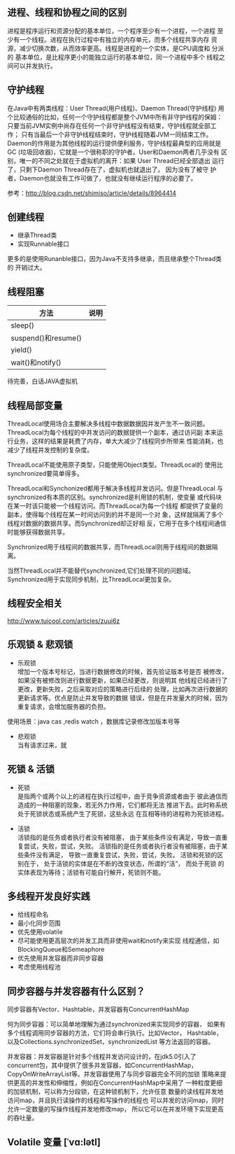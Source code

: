 
## 进程、线程和协程之间的区别

进程是程序运行和资源分配的基本单位，一个程序至少有一个进程，一个进程
至少有一个线程。进程在执行过程中有独立的内存单元，而多个线程共享内存
资源，减少切换次数，从而效率更高。线程是进程的一个实体，是CPU调度和
分派的 基本单位，是比程序更小的能独立运行的基本单位，同一个进程中多个
线程之间可以并发执行。

## 守护线程

在Java中有两类线程：User Thread(用户线程)、Daemon Thread(守护线程) 
用个比较通俗的比如，任何一个守护线程都是整个JVM中所有非守护线程的保姆：
只要当前JVM实例中尚存在任何一个非守护线程没有结束，守护线程就全部工作；
只有当最后一个非守护线程结束时，守护线程随着JVM一同结束工作。
Daemon的作用是为其他线程的运行提供便利服务，守护线程最典型的应用就是
GC (垃圾回收器)，它就是一个很称职的守护者。User和Daemon两者几乎没有
区别，唯一的不同之处就在于虚拟机的离开：如果 User Thread已经全部退出
运行了，只剩下Daemon Thread存在了，虚拟机也就退出了。 因为没有了被守
护者，Daemon也就没有工作可做了，也就没有继续运行程序的必要了。

参考：http://blog.csdn.net/shimiso/article/details/8964414

## 创建线程

* 继承Thread类
* 实现Runnable接口

更多的是使用Runanble接口，因为Java不支持多继承，而且继承整个Thread类的
开销过大。

## 线程阻塞

方法|说明
---|---
sleep()|
suspend()和resume()|
yield()|
wait()和notify()|

待完善，白话JAVA虚拟机

## 线程局部变量

ThreadLocal使用场合主要解决多线程中数据数据因并发产生不一致问题。
ThreadLocal为每个线程的中并发访问的数据提供一个副本，通过访问副
本来运行业务，这样的结果是耗费了内存，单大大减少了线程同步所带来
性能消耗，也减少了线程并发控制的复杂度。
 
ThreadLocal不能使用原子类型，只能使用Object类型。ThreadLocal的
使用比synchronized要简单得多。
 
ThreadLocal和Synchonized都用于解决多线程并发访问。但是ThreadLocal
与synchronized有本质的区别。synchronized是利用锁的机制，使变量
或代码块在某一时该只能被一个线程访问。而ThreadLocal为每一个线程
都提供了变量的副本，使得每个线程在某一时间访问到的并不是同一个对
象，这样就隔离了多个线程对数据的数据共享。而Synchronized却正好相
反，它用于在多个线程间通信时能够获得数据共享。
 
Synchronized用于线程间的数据共享，而ThreadLocal则用于线程间的数据隔离。
 
当然ThreadLocal并不能替代synchronized,它们处理不同的问题域。
Synchronized用于实现同步机制，比ThreadLocal更加复杂。

## 线程安全相关

http://www.tuicool.com/articles/zuui6z

## 乐观锁 & 悲观锁

* 乐观锁  
增加一个版本号标记，当进行数据修改的时候，首先验证版本号是否
被修改，如果没有被修改则进行数据更新，如果已经更改，则说明其
他线程已经进行了更改，更新失败，之后采取对应的策略进行后续的
处理，比如再次进行数据的更新请求等。优点是防止并发导致的数据
错误，但是在并发量大的时候，因为重复请求，会增加服务器的负担。

使用场景：java cas ,redis watch ，数据库记录修改加版本号等

* 悲观锁  
当有请求过来，就

## 死锁 & 活锁

* 死锁  
是指两个或两个以上的进程在执行过程中，由于竞争资源或者由于
彼此通信而造成的一种阻塞的现象，若无外力作用，它们都将无法
推进下去。此时称系统处于死锁状态或系统产生了死锁，这些永远
在互相等待的进程称为死锁进程。

* 活锁  
活锁指的是任务或者执行者没有被阻塞，
由于某些条件没有满足，导致一直重复尝试，失败，尝试，失败。
活锁指的是任务或者执行者没有被阻塞，由于某些条件没有满足，
导致一直重复尝试，失败，尝试，失败。 活锁和死锁的区别在于，
处于活锁的实体是在不断的改变状态，所谓的“活”， 而处于死锁
的实体表现为等待；活锁有可能自行解开，死锁则不能。

## 多线程开发良好实践
* 给线程命名
* 最小化同步范围
* 优先使用volatile
* 尽可能使用更高层次的并发工具而非使用wait和notify来实现
线程通信，如BlockingQueue和Semeaphore
* 优先使用并发容器而非同步容器
* 考虑使用线程池

## 同步容器与并发容器有什么区别？

同步容器有Vector、Hashtable，并发容器有ConcurrentHashMap

何为同步容器：可以简单地理解为通过synchronized来实现同步的容器，
如果有多个线程调用同步容器的方法，它们将会串行执行。比如Vector，
Hashtable，以及Collections.synchronizedSet，synchronizedList
等方法返回的容器。

并发容器：并发容器是针对多个线程并发访问设计的，在jdk5.0引入了
concurrent包，其中提供了很多并发容器，如ConcurrentHashMap，
CopyOnWriteArrayList等。并发容器使用了与同步容器完全不同的加锁
策略来提供更高的并发性和伸缩性，例如在ConcurrentHashMap中采用了
一种粒度更细的加锁机制，可以称为分段锁，在这种锁机制下，允许任意
数量的读线程并发地访问map，并且执行读操作的线程和写操作的线程也
可以并发的访问map，同时允许一定数量的写操作线程并发地修改map，
所以它可以在并发环境下实现更高的吞吐量。

## Volatile 变量 [ˈvɑ:lətl]


